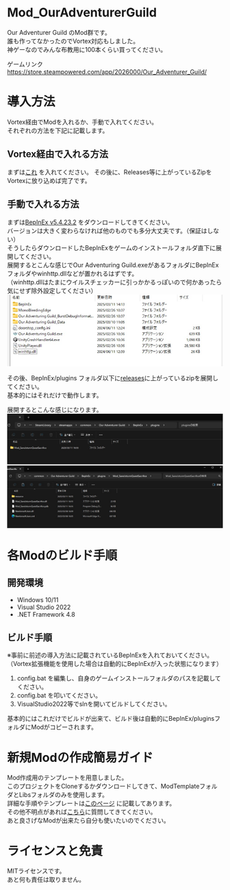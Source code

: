 # Mod_OurAdventurerGuild
Our Adventurer Guild のMod群です。  
誰も作ってなかったのでVortex対応もしました。  
神ゲーなのでみんな布教用に100本くらい買ってください。  

ゲームリンク
https://store.steampowered.com/app/2026000/Our_Adventurer_Guild/
  
# 導入方法
Vortex経由でModを入れるか、手動で入れてください。  
それぞれの方法を下記に記載します。  

## Vortex経由で入れる方法
まずは[これ](https://github.com/yu-ituki/Mod_OurAdventurerGuild/releases/tag/vortex) を入れてください。 
その後に、Releases等に上がっているZipをVortexに放り込めば完了です。  

## 手動で入れる方法
まずは[BepInEx v5.4.23.2](https://github.com/BepInEx/BepInEx/releases/tag/v5.4.23.2) をダウンロードしてきてください。  
バージョンは大きく変わらなければ他のものでも多分大丈夫です。（保証はしない）  
そうしたらダウンロードしたBepInExをゲームのインストールフォルダ直下に展開してください。  
展開するとこんな感じでOur Adventuring Guild.exeがあるフォルダにBepInExフォルダやwinhttp.dllなどが置かれるはずです。  
（winhttp.dllはたまにウイルスチェッカーに引っかかるっぽいので何かあったら気にせず除外設定してください）  
![](readme_001.jpg)

その後、BepInEx/plugins フォルダ以下に[releases](https://github.com/yu-ituki/Mod_OurAdventurerGuild/releases)に上がっているzipを展開してください。  
基本的にはそれだけで動作します。  

展開するとこんな感じになります。  
![](readme_002.jpg)
![](readme_003.jpg)


# 各Modのビルド手順
## 開発環境
* Windows 10/11
* Visual Studio 2022
* .NET Framework 4.8

## ビルド手順
※事前に前述の導入方法に記載されているBepInExを入れておいてください。  
（Vortex拡張機能を使用した場合は自動的にBepInExが入った状態になります）  

1. config.bat を編集し、自身のゲームインストールフォルダのパスを記載してください。  
2. config.bat を叩いてください。  
3. VisualStudio2022等でslnを開いてビルドしてください。  

基本的にはこれだけでビルドが出来て、ビルド後は自動的にBepInEx/pluginsフォルダにModがコピーされます。  

# 新規Modの作成簡易ガイド
Mod作成用のテンプレートを用意しました。  
このプロジェクトをCloneするかダウンロードしてきて、ModTemplateフォルダとLibsフォルダのみを使用します。  
詳細な手順やテンプレートは[このページ](https://github.com/yu-ituki/Mod_OurAdventurerGuild/tree/main/ModTemplate) に記載してあります。  
その他不明点があれば[こちら](https://x.com/ituki_yu)に質問してきてください。  
あと良さげなModが出来たら自分も使いたいのでください。  

# ライセンスと免責
MITライセンスです。  
あと何も責任は取りません。  
